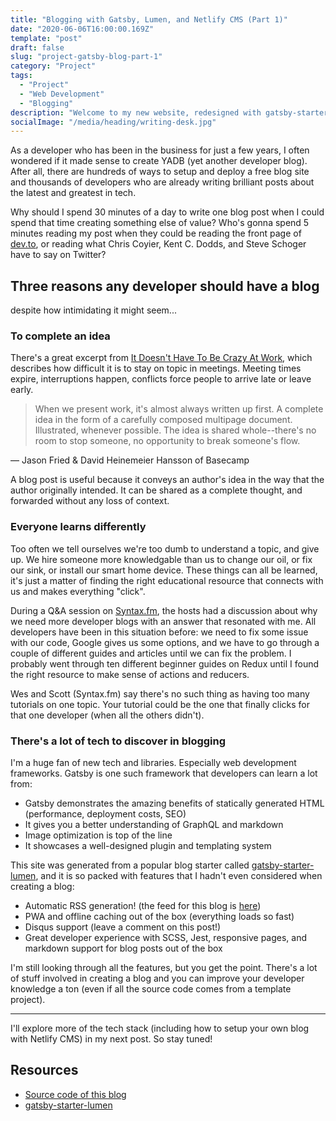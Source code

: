 ```yaml
---
title: "Blogging with Gatsby, Lumen, and Netlify CMS (Part 1)"
date: "2020-06-06T16:00:00.169Z"
template: "post"
draft: false
slug: "project-gatsby-blog-part-1"
category: "Project"
tags:
  - "Project"
  - "Web Development"
  - "Blogging"
description: "Welcome to my new website, redesigned with gatsby-starter-lumen. Part one asks the question: should every developer consider having their own blog?"
socialImage: "/media/heading/writing-desk.jpg"
---
```


As a developer who has been in the business for just a few years, I often wondered if it made sense to create YADB
(yet another developer blog). After all, there are hundreds of ways to setup and deploy a free blog site and thousands
of developers who are already writing brilliant posts about the latest and greatest in tech.

Why should I spend 30 minutes of a day to write one blog post when I could spend that time creating something
else of value? Who's gonna spend 5 minutes reading my post when they could be reading the front page of
[dev.to](https://dev.to), or reading what Chris Coyier, Kent C. Dodds, and Steve Schoger have to say on Twitter? 

## Three reasons any developer should have a blog

despite how intimidating it might seem...

### To complete an idea

There's a great excerpt from [It Doesn't Have To Be Crazy At Work](https://basecamp.com/books/calm), which describes
how difficult it is to stay on topic in meetings. Meeting times expire, interruptions happen, conflicts force people
to arrive late or leave early.

> When we present work, it's almost always written up first. A complete idea in the form of a carefully composed
> multipage document.  Illustrated, whenever possible. The idea is shared whole--there's no room to stop someone, no
> opportunity to break someone's flow.
>
— Jason Fried & David Heinemeier Hansson of Basecamp

A blog post is useful because it conveys an author's idea in the way that the author originally intended. It can
be shared as a complete thought, and forwarded without any loss of context.

### Everyone learns differently

Too often we tell ourselves we're too dumb to understand a topic, and give up. We hire someone more knowledgable
than us to change our oil, or fix our sink, or install our smart home device. These things can all be learned, it's
just a matter of finding the right educational resource that connects with us and makes everything "click".

During a Q&A session on [Syntax.fm](https://syntax.fm/), the hosts had a discussion about why we need more developer
blogs with an answer that resonated with me. All developers have been in this situation before: we need to fix some
issue with our code, Google gives us some options, and we have to go through a couple of different guides and
articles until we can fix the problem. I probably went through ten different beginner guides on Redux until I found
the right resource to make sense of actions and reducers.

Wes and Scott (Syntax.fm) say there's no such thing as having too many tutorials on one topic. Your tutorial could
be the one that finally clicks for that one developer (when all the others didn't).

### There's a lot of tech to discover in blogging

I'm a huge fan of new tech and libraries. Especially web development frameworks. Gatsby is one such framework that
developers can learn a lot from:

- Gatsby demonstrates the amazing benefits of statically generated HTML (performance, deployment costs, SEO)
- It gives you a better understanding of GraphQL and markdown
- Image optimization is top of the line
- It showcases a well-designed plugin and templating system

This site was generated from a popular blog starter called
[gatsby-starter-lumen](https://www.gatsbyjs.org/starters/alxshelepenok/gatsby-starter-lumen/), and it is so packed
with features that I hadn't even considered when creating a blog:

- Automatic RSS generation! (the feed for this blog is [here](https://spencerkline.tech/rss.xml))
- PWA and offline caching out of the box (everything loads so fast)
- Disqus support (leave a comment on this post!)
- Great developer experience with SCSS, Jest, responsive pages, and markdown support for blog posts out of the box

I'm still looking through all the features, but you get the point. There's a lot of stuff involved in creating a
blog and you can improve your developer knowledge a ton (even if all the source code comes from a template project).

---

I'll explore more of the tech stack (including how to setup your own blog with Netlify CMS) in my next post. So
stay tuned!

## Resources

- [Source code of this blog](https://www.github.com/dskline/dskline-blog)
- [gatsby-starter-lumen](https://www.gatsbyjs.org/starters/alxshelepenok/gatsby-starter-lumen/)
